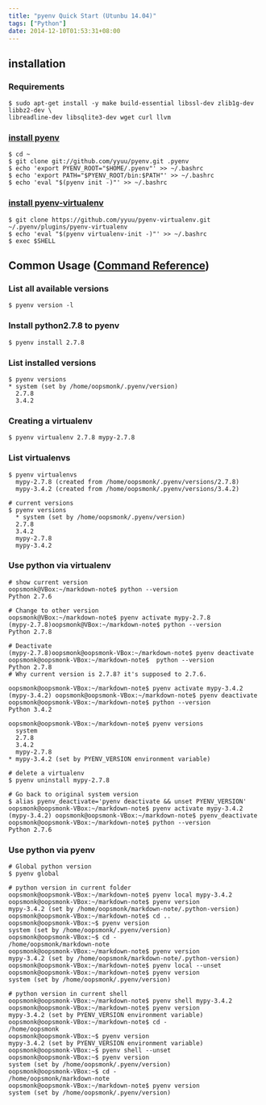```yaml
---
title: "pyenv Quick Start (Utunbu 14.04)"
tags: ["Python"]
date: 2014-12-10T01:53:31+08:00
---
```


## installation  

### Requirements  

```
$ sudo apt-get install -y make build-essential libssl-dev zlib1g-dev libbz2-dev \
libreadline-dev libsqlite3-dev wget curl llvm
```

### [install pyenv](https://github.com/yyuu/pyenv/blob/master/README.md)  

```
$ cd ~
$ git clone git://github.com/yyuu/pyenv.git .pyenv
$ echo 'export PYENV_ROOT="$HOME/.pyenv"' >> ~/.bashrc
$ echo 'export PATH="$PYENV_ROOT/bin:$PATH"' >> ~/.bashrc
$ echo 'eval "$(pyenv init -)"' >> ~/.bashrc
```

### [install pyenv-virtualenv](https://github.com/yyuu/pyenv-virtualenv/blob/master/README.md)  

```
$ git clone https://github.com/yyuu/pyenv-virtualenv.git ~/.pyenv/plugins/pyenv-virtualenv 
$ echo 'eval "$(pyenv virtualenv-init -)"' >> ~/.bashrc
$ exec $SHELL
```

## Common Usage ([Command Reference](https://raw.githubusercontent.com/yyuu/pyenv/master/COMMANDS.md))  

### List all available versions  

    $ pyenv version -l  

### Install python2.7.8 to pyenv  

    $ pyenv install 2.7.8  

### List installed versions  

```
$ pyenv versions
* system (set by /home/oopsmonk/.pyenv/version)
  2.7.8
  3.4.2
```

### Creating a virtualenv  

    $ pyenv virtualenv 2.7.8 mypy-2.7.8

### List virtualenvs

```
$ pyenv virtualenvs
  mypy-2.7.8 (created from /home/oopsmonk/.pyenv/versions/2.7.8)
  mypy-3.4.2 (created from /home/oopsmonk/.pyenv/versions/3.4.2)

# current versions 
$ pyenv versions
  * system (set by /home/oopsmonk/.pyenv/version)
  2.7.8
  3.4.2
  mypy-2.7.8
  mypy-3.4.2
```

### Use python via virtualenv   

```
# show current version
oopsmonk@VBox:~/markdown-note$ python --version
Python 2.7.6

# Change to other version
oopsmonk@VBox:~/markdown-note$ pyenv activate mypy-2.7.8
(mypy-2.7.8)oopsmonk@VBox:~/markdown-note$ python --version
Python 2.7.8

# Deactivate
(mypy-2.7.8)oopsmonk@oopsmonk-VBox:~/markdown-note$ pyenv deactivate
oopsmonk@oopsmonk-VBox:~/markdown-note$  python --version
Python 2.7.8
# Why current version is 2.7.8? it's supposed to 2.7.6.

oopsmonk@oopsmonk-VBox:~/markdown-note$ pyenv activate mypy-3.4.2
(mypy-3.4.2) oopsmonk@oopsmonk-VBox:~/markdown-note$ pyenv deactivate
oopsmonk@oopsmonk-VBox:~/markdown-note$ python --version
Python 3.4.2

oopsmonk@oopsmonk-VBox:~/markdown-note$ pyenv versions
  system
  2.7.8
  3.4.2
  mypy-2.7.8
* mypy-3.4.2 (set by PYENV_VERSION environment variable)

# delete a virtualenv   
$ pyenv uninstall mypy-2.7.8

# Go back to original system version  
$ alias pyenv_deactivate='pyenv deactivate && unset PYENV_VERSION'
oopsmonk@oopsmonk-VBox:~/markdown-note$ pyenv activate mypy-3.4.2
(mypy-3.4.2) oopsmonk@oopsmonk-VBox:~/markdown-note$ pyenv_deactivate
oopsmonk@oopsmonk-VBox:~/markdown-note$ python --version
Python 2.7.6
```

### Use python via pyenv  

```
# Global python version
$ pyenv global 

# python version in current folder
oopsmonk@oopsmonk-VBox:~/markdown-note$ pyenv local mypy-3.4.2
oopsmonk@oopsmonk-VBox:~/markdown-note$ pyenv version
mypy-3.4.2 (set by /home/oopsmonk/markdown-note/.python-version)
oopsmonk@oopsmonk-VBox:~/markdown-note$ cd ..
oopsmonk@oopsmonk-VBox:~$ pyenv version
system (set by /home/oopsmonk/.pyenv/version)
oopsmonk@oopsmonk-VBox:~$ cd -
/home/oopsmonk/markdown-note
oopsmonk@oopsmonk-VBox:~/markdown-note$ pyenv version
mypy-3.4.2 (set by /home/oopsmonk/markdown-note/.python-version)
oopsmonk@oopsmonk-VBox:~/markdown-note$ pyenv local --unset
oopsmonk@oopsmonk-VBox:~/markdown-note$ pyenv version
system (set by /home/oopsmonk/.pyenv/version)

# python version in current shell 
oopsmonk@oopsmonk-VBox:~/markdown-note$ pyenv shell mypy-3.4.2
oopsmonk@oopsmonk-VBox:~/markdown-note$ pyenv version
mypy-3.4.2 (set by PYENV_VERSION environment variable)
oopsmonk@oopsmonk-VBox:~/markdown-note$ cd -
/home/oopsmonk
oopsmonk@oopsmonk-VBox:~$ pyenv version
mypy-3.4.2 (set by PYENV_VERSION environment variable)
oopsmonk@oopsmonk-VBox:~$ pyenv shell --unset
oopsmonk@oopsmonk-VBox:~$ pyenv version
system (set by /home/oopsmonk/.pyenv/version)
oopsmonk@oopsmonk-VBox:~$ cd -
/home/oopsmonk/markdown-note
oopsmonk@oopsmonk-VBox:~/markdown-note$ pyenv version
system (set by /home/oopsmonk/.pyenv/version)
```

